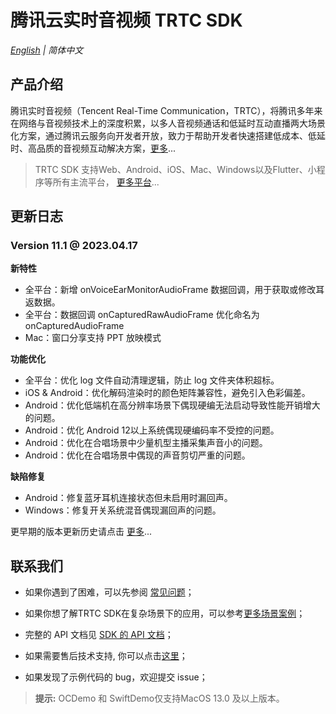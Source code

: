 # 腾讯云实时音视频 TRTC SDK

_[English](README.md) | 简体中文_

## 产品介绍

腾讯实时音视频（Tencent Real-Time Communication，TRTC），将腾讯多年来在网络与音视频技术上的深度积累，以多人音视频通话和低延时互动直播两大场景化方案，通过腾讯云服务向开发者开放，致力于帮助开发者快速搭建低成本、低延时、高品质的音视频互动解决方案，[更多](https://cloud.tencent.com/document/product/647/16788)...

> TRTC SDK 支持Web、Android、iOS、Mac、Windows以及Flutter、小程序等所有主流平台， [更多平台](https://github.com/LiteAVSDK?q=TRTC_&type=all&sort=)...

## 更新日志
### Version 11.1 @ 2023.04.17

**新特性**

- 全平台：新增 onVoiceEarMonitorAudioFrame 数据回调，用于获取或修改耳返数据。
- 全平台：数据回调 onCapturedRawAudioFrame 优化命名为 onCapturedAudioFrame
- Mac：窗口分享支持 PPT 放映模式

**功能优化**

- 全平台：优化 log 文件自动清理逻辑，防止 log 文件夹体积超标。
- iOS & Android：优化解码渲染时的颜色矩阵兼容性，避免引入色彩偏差。
- Android：优化低端机在高分辨率场景下偶现硬编无法启动导致性能开销增大的问题。
- Android：优化 Android 12以上系统偶现硬编码率不受控的问题。
- Android：优化在合唱场景中少量机型主播采集声音小的问题。
- Android：优化在合唱场景中偶现的声音剪切严重的问题。

**缺陷修复**
- Android：修复蓝牙耳机连接状态但未启用时漏回声。
- Windows：修复开关系统混音偶现漏回声的问题。

更早期的版本更新历史请点击  [更多](https://cloud.tencent.com/document/product/647/46907)...


## 联系我们
- 如果你遇到了困难，可以先参阅 [常见问题](https://cloud.tencent.com/document/product/647/43018)；

- 如果你想了解TRTC SDK在复杂场景下的应用，可以参考[更多场景案例](https://cloud.tencent.com/document/product/647/57486)；

- 完整的 API 文档见 [SDK 的 API 文档](https://cloud.tencent.com/document/product/647/32258)；
- 如果需要售后技术支持, 你可以点击[这里](https://cloud.tencent.com/document/product/647/19906)；
- 如果发现了示例代码的 bug，欢迎提交 issue；

>**提示:** 
> OCDemo 和 SwiftDemo仅支持MacOS 13.0 及以上版本。 